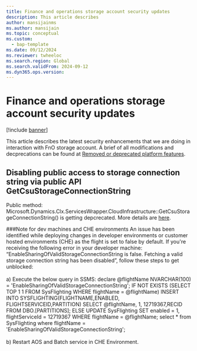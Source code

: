 ```yaml
---
title: Finance and operations storage account security updates
description: This article describes 
author: mansijainms
ms.author: mansijain 
ms.topic: conceptual
ms.custom: 
  - bap-template
ms.date: 09/12/2024
ms.reviewer: twheeloc
ms.search.region: Global
ms.search.validFrom: 2024-09-12
ms.dyn365.ops.version: 
---
```


# Finance and operations storage account security updates

[!include [banner](../../../finance/includes/banner.md)]

This article describes the latest security enhancements that we are doing in interaction with FnO storage account. A brief of all modifications and decprecations can be found at [Removed or deprecated platform features](https://learn.microsoft.com/en-us/dynamics365/fin-ops-core/fin-ops/get-started/removed-deprecated-features-platform-updates).

## Disabling public access to storage connection string via public API GetCsuStorageConnectionString
Public method: Microsoft.Dynamics.Clx.ServicesWrapper.CloudInfrastructure::GetCsuStorageConnectionString() is getting depcrecated. More details are [here](https://learn.microsoft.com/en-us/dynamics365/fin-ops-core/fin-ops/get-started/removed-deprecated-features-platform-updates.md#end-of-support-for-sharing-storage-account-connection-strings-via-public-api-getcsustorageconnectionstring).

###Note for dev machines and CHE environments
An issue has been identified while deploying changes in developer environments or customer hosted environments (CHE) as the flight is set to false by default. If you're receiving the following error in your developer machine: <br> “EnableSharingOfValidStorageConnectionString is false. Fetching a valid storage connection string has been disabled”, follow these steps to get unblocked: <br><br>
a) Execute the below query in SSMS: declare @flightName NVARCHAR(100) = 'EnableSharingOfValidStorageConnectionString';
IF NOT EXISTS (SELECT TOP 1 1 FROM SysFlighting WHERE flightName = @flightName)
INSERT INTO SYSFLIGHTING(FLIGHTNAME,ENABLED, FLIGHTSERVICEID,PARTITION)
SELECT @flightName, 1, 12719367,RECID FROM DBO.[PARTITIONS];
ELSE
UPDATE SysFlighting SET enabled = 1, flightServiceId = 12719367 WHERE flightName = @flightName;
select * from SysFlighting where flightName = 'EnableSharingOfValidStorageConnectionString';<br><br>
b) Restart AOS and Batch service in CHE Environment.
